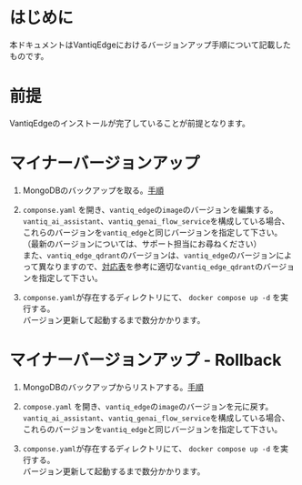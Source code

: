 # はじめに

本ドキュメントはVantiqEdgeにおけるバージョンアップ手順について記載したものです。

# 前提

VantiqEdgeのインストールが完了していることが前提となります。

# マイナーバージョンアップ

1. MongoDBのバックアップを取る。[手順](tips_vantiq_edge.md#mongodbをバックアップリストアしたい)  

2. `componse.yaml` を開き、`vantiq_edge`の`image`のバージョンを編集する。  
`vantiq_ai_assistant`、`vantiq_genai_flow_service`を構成している場合、これらのバージョンを`vantiq_edge`と同じバージョンを指定して下さい。  
（最新のバージョンについては、サポート担当にお尋ねください）  
また、`vantiq_edge_qdrant`のバージョンは、`vantiq_edge`のバージョンによって異なりますので、[対応表](setup_vantiq_edge_r137_w_LLM#セットアップ手順)を参考に適切な`vantiq_edge_qdrant`のバージョンを指定して下さい。

3. `componse.yaml`が存在するディレクトリにて、 `docker compose up -d` を実行する。  
バージョン更新して起動するまで数分かかります。

# マイナーバージョンアップ - Rollback

1. MongoDBのバックアップからリストアする。[手順](tips_vantiq_edge.md#mongodbをバックアップリストアしたい)  

2. `compose.yaml` を開き、`vantiq_edge`の`image`のバージョンを元に戻す。  
`vantiq_ai_assistant`、`vantiq_genai_flow_service`を構成している場合、これらのバージョンを`vantiq_edge`と同じバージョンを指定して下さい。  

3. `componse.yaml`が存在するディレクトリにて、 `docker compose up -d` を実行する。  
バージョン更新して起動するまで数分かかります。